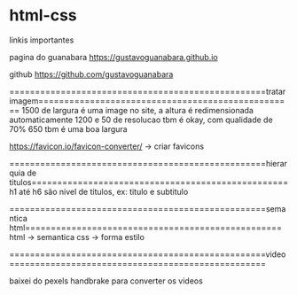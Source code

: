 # html-css

linkis importantes 

pagina do guanabara
https://gustavoguanabara.github.io


github
https://github.com/gustavoguanabara


 ==================================================tratar imagem==================================================
 1500 de largura é uma image no site, a altura é redimensionada automaticamente
 1200 e 50 de resolucao tbm é okay, com qualidade de 70% 
 650 tbm é uma boa largura


https://favicon.io/favicon-converter/ -> criar favicons


 ==================================================hierarquia de titulos==================================================
 h1 até h6 são nivel de titulos, ex: titulo e subtitulo

 ==================================================semantica html==================================================
 html -> semantica 
 css ->  forma estilo

  ==================================================video==================================================

  baixei do pexels
  handbrake para converter os videos